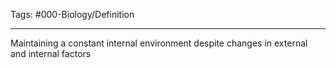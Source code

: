 Tags: #000-Biology/Definition 

---
Maintaining a constant internal environment despite changes in external and internal factors
